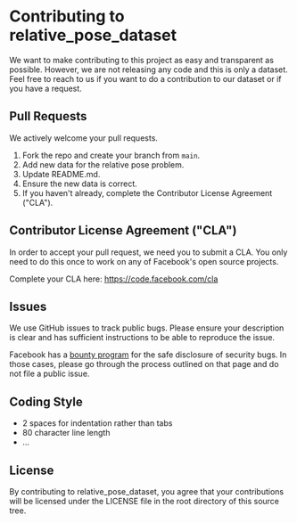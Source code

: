# Contributing to relative_pose_dataset
We want to make contributing to this project as easy and transparent as
possible. However, we are not releasing any code and this is only a dataset. 
Feel free to reach to us if you want to do a contribution to our dataset or
if you have a request.


## Pull Requests
We actively welcome your pull requests.

1. Fork the repo and create your branch from `main`.
2. Add new data for the relative pose problem.
3. Update README.md.
4. Ensure the new data is correct.
5. If you haven't already, complete the Contributor License Agreement ("CLA").

## Contributor License Agreement ("CLA")
In order to accept your pull request, we need you to submit a CLA. You only need
to do this once to work on any of Facebook's open source projects.

Complete your CLA here: <https://code.facebook.com/cla>

## Issues
We use GitHub issues to track public bugs. Please ensure your description is
clear and has sufficient instructions to be able to reproduce the issue.

Facebook has a [bounty program](https://www.facebook.com/whitehat/) for the safe
disclosure of security bugs. In those cases, please go through the process
outlined on that page and do not file a public issue.

## Coding Style  
* 2 spaces for indentation rather than tabs
* 80 character line length
* ...

## License
By contributing to relative_pose_dataset, you agree that your contributions will be licensed
under the LICENSE file in the root directory of this source tree.
